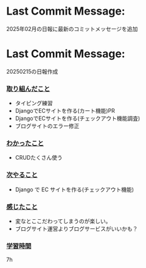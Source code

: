 # Last Commit Message:
2025年02月の日報に最新のコミットメッセージを追加

# Last Commit Message:
20250215の日報作成

### <u>取り組んだこと</u>
- タイピング練習
- DjangoでECサイトを作る(カート機能)PR
- DjangoでECサイトを作る(チェックアウト機能調査)
- ブログサイトのエラー修正

### <u>わかったこと</u>
- CRUDたくさん使う

### <u>次やること</u>
- Django で EC サイトを作る(チェックアウト機能)

### <u>感じたこと</u>
- 変なとここだわってしまうのが楽しい。
- ブログサイト運営よりブログサービスがいいかも？

### <u>学習時間</u>
7h
